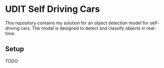 # UDIT Self Driving Cars

This repository contains my solution for an object detection model for self-driving cars. The model is designed to detect and classify objects in real-time. 

## Setup
TODO


